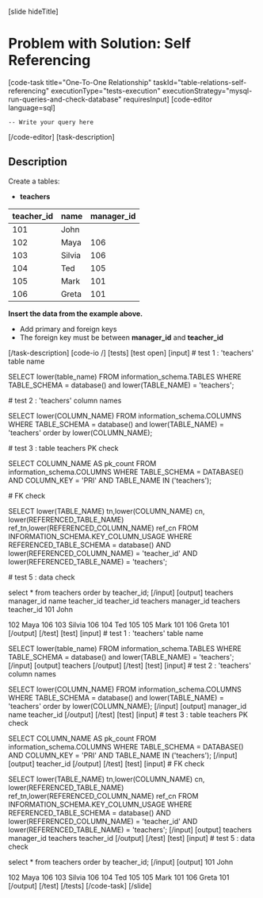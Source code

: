 
[slide hideTitle]
# Problem with Solution: Self Referencing
[code-task title="One-To-One Relationship" taskId="table-relations-self-referencing" executionType="tests-execution" executionStrategy="mysql-run-queries-and-check-database" requiresInput]
[code-editor language=sql]

```
-- Write your query here
```
[/code-editor]
[task-description]
## Description
Create a tables: 

- **teachers** 

| **teacher_id** | **name** | **manager_id**|
| --- | --- | --- |
| 101 | John ||
| 102 | Maya |106|
| 103 | Silvia |106|
| 104 | Ted |105|
| 105 | Mark |101|
| 106 | Greta |101|


**Insert the data from the example above.**
-	Add primary and foreign keys
-	The foreign key must be between **manager_id** and **teacher_id**

[/task-description]
[code-io /]
[tests]
[test open]
[input]
\# test 1 : 'teachers' table name

SELECT lower(table_name)
	 FROM information_schema.TABLES 
WHERE TABLE_SCHEMA = database() and lower(TABLE_NAME) = 'teachers';

\# test 2 : 'teachers' column names

SELECT lower(COLUMN_NAME)
FROM information_schema.COLUMNS
WHERE TABLE_SCHEMA = database() and lower(TABLE_NAME) = 'teachers'
order by lower(COLUMN_NAME);


\# test 3 : table teachers PK check

SELECT COLUMN_NAME AS pk_count
  FROM information_schema.COLUMNS
 WHERE TABLE_SCHEMA = DATABASE()
   AND COLUMN_KEY = 'PRI'
   AND TABLE_NAME IN ('teachers');
   
\# FK check

SELECT 
  lower(TABLE_NAME) tn,lower(COLUMN_NAME) cn, lower(REFERENCED_TABLE_NAME) ref_tn,lower(REFERENCED_COLUMN_NAME) ref_cn
FROM
  INFORMATION_SCHEMA.KEY_COLUMN_USAGE
WHERE
  REFERENCED_TABLE_SCHEMA = database() AND
  lower(REFERENCED_COLUMN_NAME) = 'teacher_id' AND 
  lower(REFERENCED_TABLE_NAME) = 'teachers';
  
  \# test 5 : data check

select \* from 
teachers 
order by teacher_id;
[/input]
[output]
teachers
manager_id
name
teacher_id
teacher_id
teachers
manager_id
teachers
teacher_id
101
John

102
Maya
106
103
Silvia
106
104
Ted
105
105
Mark
101
106
Greta
101
[/output]
[/test]
[test]
[input]
\# test 1 : 'teachers' table name

SELECT lower(table_name)
	 FROM information_schema.TABLES 
WHERE TABLE_SCHEMA = database() and lower(TABLE_NAME) = 'teachers';
[/input]
[output]
teachers
[/output]
[/test]
[test]
[input]
\# test 2 : 'teachers' column names

SELECT lower(COLUMN_NAME)
FROM information_schema.COLUMNS
WHERE TABLE_SCHEMA = database() and lower(TABLE_NAME) = 'teachers'
order by lower(COLUMN_NAME);
[/input]
[output]
manager_id
name
teacher_id
[/output]
[/test]
[test]
[input]
\# test 3 : table teachers PK check

SELECT COLUMN_NAME AS pk_count
  FROM information_schema.COLUMNS
 WHERE TABLE_SCHEMA = DATABASE()
   AND COLUMN_KEY = 'PRI'
   AND TABLE_NAME IN ('teachers');
[/input]
[output]
teacher_id
[/output]
[/test]
[test]
[input]
\# FK check

SELECT 
  lower(TABLE_NAME) tn,lower(COLUMN_NAME) cn, lower(REFERENCED_TABLE_NAME) ref_tn,lower(REFERENCED_COLUMN_NAME) ref_cn
FROM
  INFORMATION_SCHEMA.KEY_COLUMN_USAGE
WHERE
  REFERENCED_TABLE_SCHEMA = database() AND
  lower(REFERENCED_COLUMN_NAME) = 'teacher_id' AND 
  lower(REFERENCED_TABLE_NAME) = 'teachers';
[/input]
[output]
teachers
manager_id
teachers
teacher_id
[/output]
[/test]
[test]
[input]
\# test 5 : data check

select \* from 
teachers 
order by teacher_id;
[/input]
[output]
101
John

102
Maya
106
103
Silvia
106
104
Ted
105
105
Mark
101
106
Greta
101
[/output]
[/test]
[/tests]
[/code-task]
[/slide]